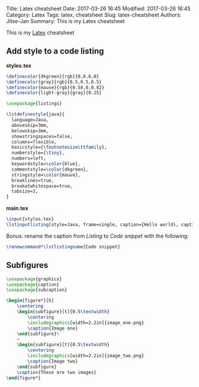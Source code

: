 Title: Latex cheatsheet
Date: 2017-03-26 16:45
Modified: 2017-03-26 16:45
Category: Latex
Tags: latex, cheatsheet
Slug: latex-cheatsheet
Authors: Jitse-Jan
Summary: This is my Latex cheatsheet

This is my [Latex](https://www.latex-project.org/) cheatsheet

## Add style to a code listing
**styles.tex**
``` latex
\definecolor{dkgreen}{rgb}{0,0.6,0}
\definecolor{gray}{rgb}{0.5,0.5,0.5}
\definecolor{mauve}{rgb}{0.58,0,0.82}
\definecolor{light-gray}{gray}{0.25}

\usepackage{listings}

\lstdefinestyle{java}{
  language=Java,
  aboveskip=3mm,
  belowskip=3mm,
  showstringspaces=false,
  columns=flexible,
  basicstyle={\footnotesize\ttfamily},
  numberstyle={\tiny},
  numbers=left,
  keywordstyle=\color{blue},
  commentstyle=\color{dkgreen},
  stringstyle=\color{mauve},
  breaklines=true,
  breakatwhitespace=true,
  tabsize=3,
}
```
**main.tex**
``` latex
\input{styles.tex}
\lstinputlisting[style=Java, frame=single, caption={Hello world}, captionpos=b]{helloworld.java}
```
Bonus: rename the caption from _Listing_ to _Code snippet_ with the following:
``` latex
\renewcommand*\lstlistingname{Code snippet}
```

## Subfigures
``` latex
\usepackage{graphicx}
\usepackage{caption}
\usepackage{subcaption}

\begin{figure*}[h]
    \centering
    \begin{subfigure}[t]{0.5\textwidth}
        \centering
        \includegraphics[width=2.2in]{image_one.png}
        \caption{Image one}
    \end{subfigure}%
    ~ 
    \begin{subfigure}[t]{0.5\textwidth}
        \centering
        \includegraphics[width=2.2in]{image_two.png}
        \caption{Image two}
    \end{subfigure}
    \caption{These are two images}
\end{figure*}
```
